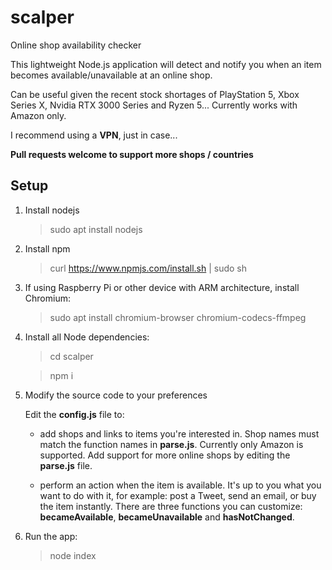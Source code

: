 # scalper

Online shop availability checker

This lightweight Node.js application will detect and notify you when an item becomes available/unavailable at an online shop.

Can be useful given the recent stock shortages of PlayStation 5, Xbox Series X, Nvidia RTX 3000 Series and Ryzen 5... Currently works with Amazon only.

I recommend using a **VPN**, just in case...

**Pull requests welcome to support more shops / countries**

## Setup

1. Install nodejs

   > sudo apt install nodejs

2. Install npm

   > curl https://www.npmjs.com/install.sh | sudo sh

3. If using Raspberry Pi or other device with ARM architecture, install Chromium:

   > sudo apt install chromium-browser chromium-codecs-ffmpeg

4. Install all Node dependencies:

   > cd scalper

   > npm i

5. Modify the source code to your preferences

   Edit the **config.js** file to:

   - add shops and links to items you're interested in. Shop names must match the function names in **parse.js**. Currently only Amazon is supported. Add support for more online shops by editing the **parse.js** file.

   - perform an action when the item is available. It's up to you what you want to do with it, for example: post a Tweet, send an email, or buy the item instantly. There are three functions you can customize: **becameAvailable**, **becameUnavailable** and **hasNotChanged**.

6. Run the app:

   > node index
